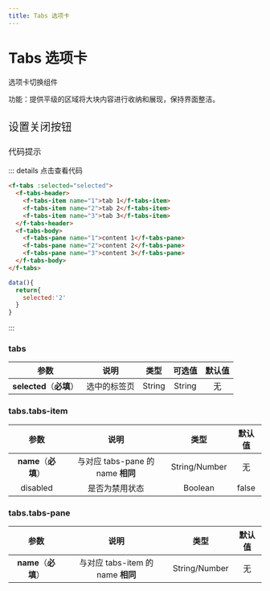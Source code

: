 ```yaml
---
title: Tabs 选项卡
---
```


# Tabs 选项卡

选项卡切换组件

功能：提供平级的区域将大块内容进行收纳和展现，保持界面整洁。

<h2 style="font-weight:normal">设置关闭按钮</h2>

<ClientOnly>

<tabs-demos></tabs-demos>

</ClientOnly>

<h3 style="font-weight:normal">代码提示</h3>

::: details 点击查看代码

```html
<f-tabs :selected="selected">
  <f-tabs-header>
    <f-tabs-item name="1">tab 1</f-tabs-item>
    <f-tabs-item name="2">tab 2</f-tabs-item>
    <f-tabs-item name="3">tab 3</f-tabs-item>
  </f-tabs-header>
  <f-tabs-body>
    <f-tabs-pane name="1">content 1</f-tabs-pane>
    <f-tabs-pane name="2">content 2</f-tabs-pane>
    <f-tabs-pane name="3">content 3</f-tabs-pane>
  </f-tabs-body>
</f-tabs>
```

```js
data(){
  return{
    selected:'2'
  }
}
```

:::

### tabs

|           参数           |     说明     |  类型  | 可选值 | 默认值 |
| :----------------------: | :----------: | :----: | :----: | :----: |
| **selected**（**必填**） | 选中的标签页 | String | String |   无   |

### tabs.tabs-item

|         参数         |               说明                |     类型      | 默认值 |
| :------------------: | :-------------------------------: | :-----------: | :----: |
| **name**（**必填**） | 与对应 tabs-pane 的 name **相同** | String/Number |   无   |
|       disabled       |          是否为禁用状态           |    Boolean    | false  |

### tabs.tabs-pane

|         参数         |               说明                |     类型      | 默认值 |
| :------------------: | :-------------------------------: | :-----------: | :----: |
| **name**（**必填**） | 与对应 tabs-item 的 name **相同** | String/Number |   无   |
